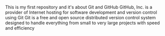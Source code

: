 This is my first repository and it's about Git and GitHub
GitHub, Inc. is a provider of Internet hosting for software development and version control using Git
Git is a free and open source distributed version control system designed to handle everything from small to very large projects with speed and efficiency
